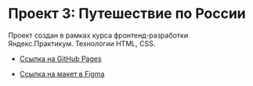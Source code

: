 # Проект 3: Путешествие по России

Проект создан в рамках курса фронтенд-разработки Яндекс.Практикум.
Технологии HTML, CSS.

* [Ссылка на GitHub Pages](https://taraya.github.io/russian-travel/index.html)

* [Ссылка на макет в Figma](https://www.figma.com/file/OyRWEjU6wBwRe1hapzQoLx/Sprint-3%3A-Russia-%2F-desktop-%2B-mobile?node-id=28503%3A0)

